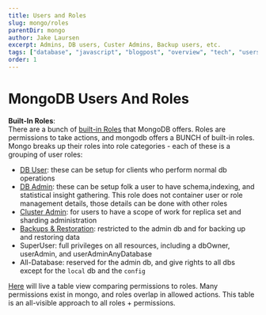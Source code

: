 ```yaml
---
title: Users and Roles
slug: mongo/roles
parentDir: mongo
author: Jake Laursen
excerpt: Admins, DB users, Custer Admins, Backup users, etc.
tags: ["database", "javascript", "blogpost", "overview", "tech", "users", "roles"]
order: 1
---
```


# MongoDB Users And Roles

**Built-In Roles**:  
There are a bunch of [built-in Roles](/mongo/roles/built-in) that MongoDB offers. Roles are permissions to take actions, and mongodb offers a BUNCH of built-in roles. Mongo breaks up their roles into role categories - each of these is a grouping of user roles:

- [DB User](/mongo/roles/db-user): these can be setup for clients who perform normal db operations
- [DB Admin](/mongo/roles/db-admin): these can be setup folk a user to have schema,indexing, and statistical insight gathering. This role does not container user or role management details, those details can be done with other roles
- [Cluster Admin](/mongo/roles/cluster-admin): for users to have a scope of work for replica set and sharding administration
- [Backups & Restoration](/mongo/roles/backup-restore): restricted to the admin db and for backing up and restoring data
- SuperUser: full privileges on all resources, including a dbOwner, userAdmin, and userAdminAnyDatabase
- All-Database: reserved for the admin db, and give rights to all dbs except for the `local` db and the `config`

[Here](/mongo/roles/table-view) will live a table view comparing permissions to roles. Many permissions exist in mongo, and roles overlap in allowed actions. This table is an all-visible approach to all roles + permissions.
